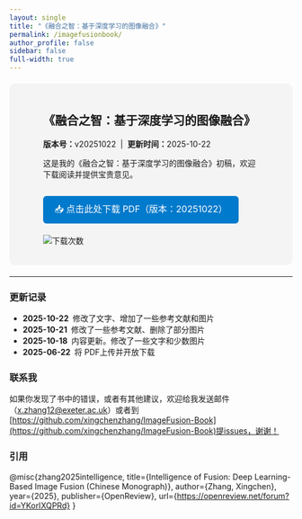 ```yaml
---
layout: single
title: "《融合之智：基于深度学习的图像融合》"
permalink: /imagefusionbook/
author_profile: false
sidebar: false
full-width: true         
---
```


<!-- 页面级宽度覆盖（与 fil 页面同款） -->
<style>
.page,
.page__inner-wrap,
.page__content{
  max-width:100% !important;
  width:100% !important;
  padding:0 40px;
  box-sizing:border-box;
}
.page__title{ text-align:center !important; }
</style>

<!-- 灰色信息框自身样式 -->
<style>
.book-section{
  margin:20px auto;
  width:100%;             /* 占满父容器 */
  padding:20px 60px;      /* 四周内边距（左右60px可再调） */
  background:#f4f4f4;
  border-radius:10px;
  box-sizing:border-box;
}
.download-button{
  display:inline-block;
  background:#007acc;
  color:#fff;
  padding:10px 20px;
  border-radius:6px;
  text-decoration:none;
  font-size:16px;
  margin-top:15px;
}
.download-button:hover{ background:#005fa3; }
</style>

<div class="book-section">
  <h2>《融合之智：基于深度学习的图像融合》</h2>
  <p><strong>版本号：</strong>v20251022 &nbsp;|&nbsp; <strong>更新时间：</strong>2025-10-22</p>

  <p>这是我的《融合之智：基于深度学习的图像融合》初稿，欢迎下载阅读并提供宝贵意见。</p>

  <!-- 下载按钮：指向 Release 的 PDF 直链 -->
  <a class="download-button"
     href="https://github.com/xingchenzhang/xingchenzhang.github.io/releases/latest/download/ImageFusionBook.pdf">
     📥 点击此处下载 PDF（版本：20251022）
  </a>

  <!-- GitHub Release 实时下载次数徽章 -->
  <p style="margin-top:20px;">
    <img src="https://img.shields.io/github/downloads/xingchenzhang/xingchenzhang.github.io/total.svg?label=%E4%B8%8B%E8%BD%BD%E6%AC%A1%E6%95%B0&color=4caf50"
     alt="下载次数">
  </p>
</div>

---

### 更新记录
* **2025-10-22** 修改了文字、增加了一些参考文献和图片
* **2025-10-21** 修改了一些参考文献、删除了部分图片
* **2025-10-18** 内容更新。修改了一些文字和少数图片
* **2025-06-22** 将 PDF上传并开放下载

### 联系我
如果你发现了书中的错误，或者有其他建议，欢迎给我发送邮件（x.zhang12@exeter.ac.uk）或者到[https://github.com/xingchenzhang/ImageFusion-Book](https://github.com/xingchenzhang/ImageFusion-Book)提issues，谢谢！

### 引用
@misc{zhang2025intelligence,
  title={Intelligence of Fusion: Deep Learning-Based Image Fusion (Chinese Monograph)},
  author={Zhang, Xingchen},
  year={2025},
  publisher={OpenReview},
  url={https://openreview.net/forum?id=YKorIXQPRd}
}